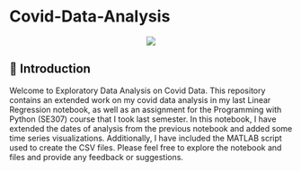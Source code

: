 # Covid-Data-Analysis

<div class="auto" style="display: flex; flex-direction: row; flex-wrap: wrap; justify-content: center; align-items: center;"> <img style="display: flex; flex-direction: row; flex-wrap: wrap; justify-content: center; align-items: center;" src="covidglobalportion1.gif"></img></div>

## 👋 Introduction

Welcome to Exploratory Data Analysis on Covid Data. This repository contains an extended work on my covid data analysis in my last Linear Regression notebook, as well as an assignment for the Programming with Python (SE307) course that I took last semester. In this notebook, I have extended the dates of analysis from the previous notebook and added some time series visualizations. Additionally, I have included the MATLAB script used to create the CSV files. Please feel free to explore the notebook and files and provide any feedback or suggestions.
